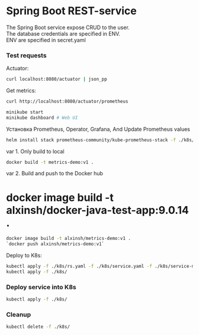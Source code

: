 # Spring Boot REST-service
The Spring Boot service expose CRUD to the user.  
The database credentials are specified in ENV.  
ENV are specified in secret.yaml

### Test requests
Actuator:
```bash
curl localhost:8080/actuator | json_pp
```

Get metrics:
```bash
curl http://localhost:8080/actuator/prometheus

minikube start
minikube dashboard # Web UI
```
Установка Prometheus, Operator, Grafana,
And Update Prometheus values
```bash
helm install stack prometheus-community/kube-prometheus-stack -f ./k8s/prometheus.yaml
```

var 1. Only build to local
```bash
docker build -t metrics-demo:v1 .
```

var 2. Build and push to the Docker hub
# docker image build -t alxinsh/docker-java-test-app:9.0.14 .
```bash
docker image build -t alxinsh/metrics-demo:v1 .
`docker push alxinsh/metrics-demo:v1`
```

Deploy to K8s:
```bash
kubectl apply -f ./k8s/rs.yaml -f ./k8s/service.yaml -f ./k8s/service-monitor.yaml
kubectl apply -f ./k8s/
``` 

### Deploy service into K8s
```bash
kubectl apply -f ./k8s/
```

### Cleanup
```bash
kubectl delete -f ./k8s/ 
```
